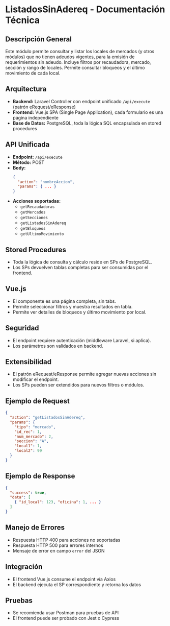 # ListadosSinAdereq - Documentación Técnica

## Descripción General
Este módulo permite consultar y listar los locales de mercados (y otros módulos) que no tienen adeudos vigentes, para la emisión de requerimientos sin adeudo. Incluye filtros por recaudadora, mercado, sección y rango de locales. Permite consultar bloqueos y el último movimiento de cada local.

## Arquitectura
- **Backend:** Laravel Controller con endpoint unificado `/api/execute` (patrón eRequest/eResponse)
- **Frontend:** Vue.js SPA (Single Page Application), cada formulario es una página independiente
- **Base de Datos:** PostgreSQL, toda la lógica SQL encapsulada en stored procedures

## API Unificada
- **Endpoint:** `/api/execute`
- **Método:** POST
- **Body:**
  ```json
  {
    "action": "nombreAccion",
    "params": { ... }
  }
  ```
- **Acciones soportadas:**
  - `getRecaudadoras`
  - `getMercados`
  - `getSecciones`
  - `getListadosSinAdereq`
  - `getBloqueos`
  - `getUltimoMovimiento`

## Stored Procedures
- Toda la lógica de consulta y cálculo reside en SPs de PostgreSQL.
- Los SPs devuelven tablas completas para ser consumidas por el frontend.

## Vue.js
- El componente es una página completa, sin tabs.
- Permite seleccionar filtros y muestra resultados en tabla.
- Permite ver detalles de bloqueos y último movimiento por local.

## Seguridad
- El endpoint requiere autenticación (middleware Laravel, si aplica).
- Los parámetros son validados en backend.

## Extensibilidad
- El patrón eRequest/eResponse permite agregar nuevas acciones sin modificar el endpoint.
- Los SPs pueden ser extendidos para nuevos filtros o módulos.

## Ejemplo de Request
```json
{
  "action": "getListadosSinAdereq",
  "params": {
    "tipo": "mercado",
    "id_rec": 1,
    "num_mercado": 2,
    "seccion": "A",
    "local1": 1,
    "local2": 99
  }
}
```

## Ejemplo de Response
```json
{
  "success": true,
  "data": [
    { "id_local": 123, "oficina": 1, ... }
  ]
}
```

## Manejo de Errores
- Respuesta HTTP 400 para acciones no soportadas
- Respuesta HTTP 500 para errores internos
- Mensaje de error en campo `error` del JSON

## Integración
- El frontend Vue.js consume el endpoint vía Axios
- El backend ejecuta el SP correspondiente y retorna los datos

## Pruebas
- Se recomienda usar Postman para pruebas de API
- El frontend puede ser probado con Jest o Cypress
